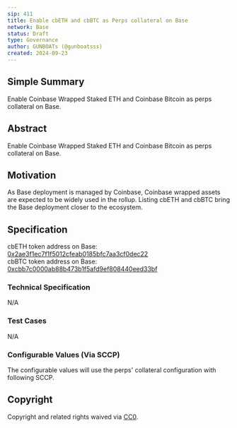 ```yaml
---
sip: 411
title: Enable cbETH and cbBTC as Perps collateral on Base
network: Base
status: Draft
type: Governance
author: GUNBOATs (@gunboatsss)
created: 2024-09-23
---
```


<!--You can leave these HTML comments in your merged SIP and delete the visible duplicate text guides, they will not appear and may be helpful to refer to if you edit it again. This is the suggested template for new SIPs. Note that an SIP number will be assigned by an editor. When opening a pull request to submit your SIP, please use an abbreviated title in the filename, `sip-draft_title_abbrev.md`. The title should be 44 characters or less.-->

## Simple Summary

<!--"If you can't explain it simply, you don't understand it well enough." Simply describe the outcome the proposed changes intends to achieve. This should be non-technical and accessible to a casual community member.-->

Enable Coinbase Wrapped Staked ETH and Coinbase Bitcoin as perps collateral on Base.

## Abstract

<!--A short (~200 word) description of the proposed change, the abstract should clearly describe the proposed change. This is what *will* be done if the SIP is implemented, not *why* it should be done or *how* it will be done. If the SIP proposes deploying a new contract, write, "we propose to deploy a new contract that will do x".-->

Enable Coinbase Wrapped Staked ETH and Coinbase Bitcoin as perps collateral on Base.

## Motivation

<!--This is the problem statement. This is the *why* of the SIP. It should clearly explain *why* the current state of the protocol is inadequate.  It is critical that you explain *why* the change is needed, if the SIP proposes changing how something is calculated, you must address *why* the current calculation is inaccurate or wrong. This is not the place to describe how the SIP will address the issue!-->

As Base deployment is managed by Coinbase, Coinbase wrapped assets are expected to be widely used in the rollup. Listing cbETH and cbBTC bring the Base deployment closer to the ecosystem.

## Specification

<!--The specification should describe the syntax and semantics of any new feature, there are five sections
1. Overview
2. Rationale
3. Technical Specification
4. Test Cases
5. Configurable Values
-->

cbETH token address on Base: [0x2ae3f1ec7f1f5012cfeab0185bfc7aa3cf0dec22](https://basescan.org/token/0x2ae3f1ec7f1f5012cfeab0185bfc7aa3cf0dec22)  
cbBTC token address on Base: [0xcbb7c0000ab88b473b1f5afd9ef808440eed33bf](https://basescan.org/token/0xcbb7c0000ab88b473b1f5afd9ef808440eed33bf)

### Technical Specification

<!--The technical specification should outline the public API of the changes proposed. That is, changes to any of the interfaces Synthetix currently exposes or the creations of new ones.-->

N/A

### Test Cases

<!--Test cases for an implementation are mandatory for SIPs but can be included with the implementation..-->

N/A

### Configurable Values (Via SCCP)

<!--Please list all values configurable via SCCP under this implementation.-->

The configurable values will use the perps' collateral configuration with following SCCP.

## Copyright

Copyright and related rights waived via [CC0](https://creativecommons.org/publicdomain/zero/1.0/).
